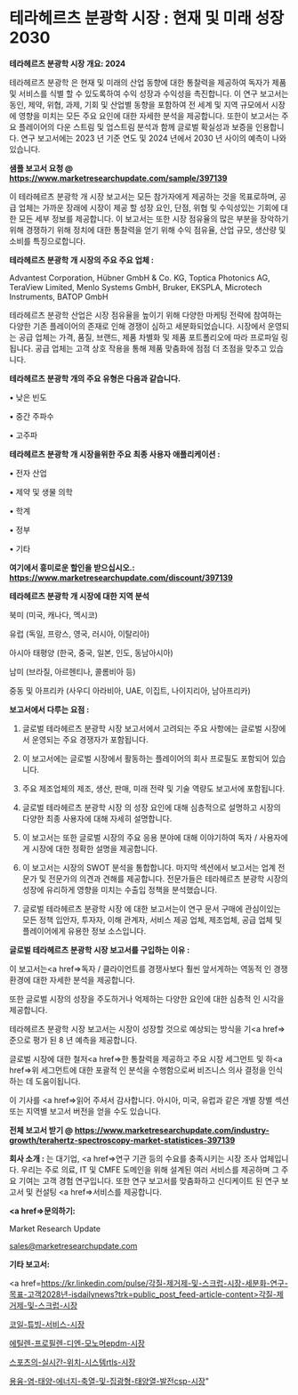 # 테라헤르츠 분광학 시장 : 현재 및 미래 성장 2030

<strong>테라헤르츠 분광학 시장 개요: 2024</strong>

테라헤르츠 분광학 은 현재 및 미래의 산업 동향에 대한 통찰력을 제공하여 독자가 제품 및 서비스를 식별 할 수 있도록하여 수익 성장과 수익성을 촉진합니다. 이 연구 보고서는 동인, 제약, 위협, 과제, 기회 및 산업별 동향을 포함하여 전 세계 및 지역 규모에서 시장에 영향을 미치는 모든 주요 요인에 대한 자세한 분석을 제공합니다. 또한이 보고서는 주요 플레이어의 다운 스트림 및 업스트림 분석과 함께 글로벌 확실성과 보증을 인용합니다. 연구 보고서에는 2023 년 기준 연도 및 2024 년에서 2030 년 사이의 예측이 나와 있습니다.



<strong>샘플 보고서 요청 @ <a href=https://www.marketresearchupdate.com/sample/397139>https://www.marketresearchupdate.com/sample/397139</a></strong>

이 테라헤르츠 분광학 개 시장 보고서는 모든 참가자에게 제공하는 것을 목표로하며, 공급 업체는 가까운 장래에 시장이 제공 할 성장 요인, 단점, 위협 및 수익성있는 기회에 대한 모든 세부 정보를 제공합니다. 이 보고서는 또한 시장 점유율의 많은 부분을 장악하기 위해 경쟁하기 위해 정치에 대한 통찰력을 얻기 위해 수익 점유율, 산업 규모, 생산량 및 소비를 특징으로합니다.



<strong>테라헤르츠 분광학 개 시장의 주요 주요 업체 :</strong>

Advantest Corporation, Hübner GmbH & Co. KG, Toptica Photonics AG, TeraView Limited, Menlo Systems GmbH, Bruker, EKSPLA, Microtech Instruments, BATOP GmbH

테라헤르츠 분광학 산업은 시장 점유율을 높이기 위해 다양한 마케팅 전략에 참여하는 다양한 기존 플레이어의 존재로 인해 경쟁이 심하고 세분화되었습니다. 시장에서 운영되는 공급 업체는 가격, 품질, 브랜드, 제품 차별화 및 제품 포트폴리오에 따라 프로파일 링됩니다. 공급 업체는 고객 상호 작용을 통해 제품 맞춤화에 점점 더 초점을 맞추고 있습니다.



<strong>테라헤르츠 분광학 개의 주요 유형은 다음과 같습니다.</strong>

• 낮은 빈도

• 중간 주파수

• 고주파



<strong>테라헤르츠 분광학 개 시장을위한 주요 최종 사용자 애플리케이션 :</strong>

• 전자 산업

• 제약 및 생물 의학

• 학계

• 정부

• 기타



<strong>여기에서 흥미로운 할인을 받으십시오.: <a href=https://www.marketresearchupdate.com/discount/397139>https://www.marketresearchupdate.com/discount/397139</a></strong>



<strong>테라헤르츠 분광학 개 시장에 대한 지역 분석</strong>

북미 (미국, 캐나다, 멕시코)

유럽 (독일, 프랑스, 영국, 러시아, 이탈리아)

아시아 태평양 (한국, 중국, 일본, 인도, 동남아시아)

남미 (브라질, 아르헨티나, 콜롬비아 등)

중동 및 아프리카 (사우디 아라비아, UAE, 이집트, 나이지리아, 남아프리카)



<strong>보고서에서 다루는 요점 :</strong>

1. 글로벌 테라헤르츠 분광학 시장 보고서에서 고려되는 주요 사항에는 글로벌 시장에서 운영되는 주요 경쟁자가 포함됩니다.

2. 이 보고서에는 글로벌 시장에서 활동하는 플레이어의 회사 프로필도 포함되어 있습니다.

3. 주요 제조업체의 제조, 생산, 판매, 미래 전략 및 기술 역량도 보고서에 포함됩니다.

4. 글로벌 테라헤르츠 분광학 시장 의 성장 요인에 대해 심층적으로 설명하고 시장의 다양한 최종 사용자에 대해 자세히 설명합니다.

5. 이 보고서는 또한 글로벌 시장의 주요 응용 분야에 대해 이야기하여 독자 / 사용자에게 시장에 대한 정확한 설명을 제공합니다.

6. 이 보고서는 시장의 SWOT 분석을 통합합니다. 마지막 섹션에서 보고서는 업계 전문가 및 전문가의 의견과 견해를 제공합니다. 전문가들은 테라헤르츠 분광학 시장의 성장에 유리하게 영향을 미치는 수출입 정책을 분석했습니다.

7. 글로벌 테라헤르츠 분광학 시장 에 대한 보고서는이 연구 문서 구매에 관심이있는 모든 정책 입안자, 투자자, 이해 관계자, 서비스 제공 업체, 제조업체, 공급 업체 및 플레이어에게 유용한 정보 소스입니다.



<strong>글로벌 테라헤르츠 분광학 시장 보고서를 구입하는 이유 :</strong>

이 보고서는<a href=>독자 / 클</a>라이언트를 경쟁사보다 훨씬 앞서게하는 역동적 인 경쟁 환경에 대한 자세한 분석을 제공합니다.

또한 글로벌 시장의 성장을 주도하거나 억제하는 다양한 요인에 대한 심층적 인 시각을 제공합니다.

테라헤르츠 분광학 시장 보고서는 시장이 성장할 것으로 예상되는 방식을 기<a href=>준으로</a> 평가 된 8 년 예측을 제공합니다.

글로벌 시장에 대한 철저<a href=>한 통찰력</a>을 제공하고 주요 시장 세그먼트 및 하<a href=>위 세그</a>먼트에 대한 포괄적 인 분석을 수행함으로써 비즈니스 의사 결정을 인식하는 데 도움이됩니다.

이 기사를 <a href=>읽어 주</a>셔서 감사합니다. 아시아, 미국, 유럽과 같은 개별 장별 섹션 또는 지역별 보고서 버전을 얻을 수도 있습니다.



<strong>전체 보고서 받기 @ <a href=https://www.marketresearchupdate.com/industry-growth/terahertz-spectroscopy-market-statistices-397139>https://www.marketresearchupdate.com/industry-growth/terahertz-spectroscopy-market-statistices-397139</a></strong>



<strong>회사 소개 :</strong>
는 대기업, <a href=>연구 기</a>관 등의 수요를 충족시키는 시장 조사 업체입니다. 우리는 주로 의료, IT 및 CMFE 도메인을 위해 설계된 여러 서비스를 제공하며 그 주요 기여는 고객 경험 연구입니다. 또한 연구 보고서를 맞춤화하고 신디케이트 된 연구 보고서 및 컨설팅 <a href=>서비</a>스를 제공합니다.



<strong><a href=>문의하기:</a></strong>

Market Research Update

sales@marketresearchupdate.com



<strong>기타 보고서:</strong>

<a href=https://kr.linkedin.com/pulse/각질-제거제-및-스크럽-시장-세분화-연구-목표-고객2028년-isdailynews?trk=public_post_feed-article-content>각질-제거제-및-스크럽-시장</a>

<a href=https://www.linkedin.com/pulse/코일-튜빙-서비스-시장-진입-전략-및-위험-평가2029년-survey-spotlight-pro-24-analysis/>코일-튜빙-서비스-시장</a>

<a href=https://www.linkedin.com/pulse/에틸렌-프로필렌-디엔-모노머epdm-시장-현재-및-미래-성장-2029-wz3df/>에틸렌-프로필렌-디엔-모노머epdm-시장</a>

<a href=https://www.linkedin.com/pulse/스포츠의-실시간-위치-시스템rtls-시장-세분화-연구-및-목표-3yemf/>스포츠의-실시간-위치-시스템rtls-시장</a>

<a href=https://www.linkedin.com/pulse/용융-염-태양-에너지-축열-및-집광형-태양열-발전csp-시장-진입-v2adf/>용융-염-태양-에너지-축열-및-집광형-태양열-발전csp-시장</a>"
